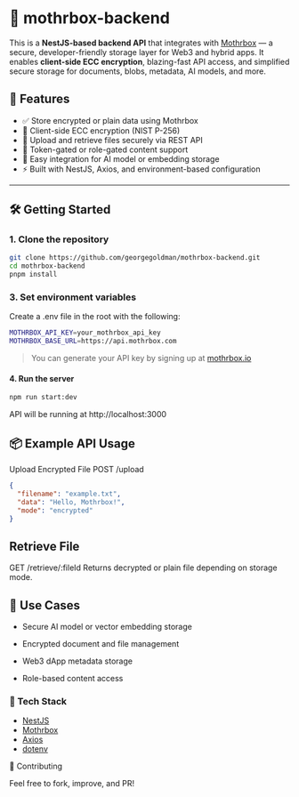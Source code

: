 # 🧠 mothrbox-backend

This is a **NestJS-based backend API** that integrates with [Mothrbox](#) — a secure, developer-friendly storage layer for Web3 and hybrid apps. It enables **client-side ECC encryption**, blazing-fast API access, and simplified secure storage for documents, blobs, metadata, AI models, and more.

## 🚀 Features

- ✅ Store encrypted or plain data using Mothrbox
- 🔐 Client-side ECC encryption (NIST P-256)
- 📂 Upload and retrieve files securely via REST API
- 🧾 Token-gated or role-gated content support
- 🧠 Easy integration for AI model or embedding storage
- ⚡ Built with NestJS, Axios, and environment-based configuration

---

<!-- ## 🏗️ Project Structure

```
src/ ├── mothrbox/ │ ├── mothrbox.service.ts # Handles communication with Mothrbox API │ └── mothrbox.module.ts # Encapsulates Mothrbox logic as a module ├── app.controller.ts # Sample controller to test upload/retrieve ├── app.module.ts # Root module ├── main.ts # Bootstrap file
``` -->

## 🛠️ Getting Started
### 1. Clone the repository

```bash
git clone https://github.com/georgegoldman/mothrbox-backend.git
cd mothrbox-backend
pnpm install
```
### 3. Set environment variables
Create a .env file in the root with the following:
```bash
MOTHRBOX_API_KEY=your_mothrbox_api_key
MOTHRBOX_BASE_URL=https://api.mothrbox.com
```
> You can generate your API key by signing up at [mothrbox.io](#)

#### 4. Run the server
```bash
npm run start:dev
```
API will be running at http://localhost:3000

## 📦 Example API Usage

Upload Encrypted File
POST /upload
```json
{
  "filename": "example.txt",
  "data": "Hello, Mothrbox!",
  "mode": "encrypted"
}
```
## Retrieve File
GET /retrieve/:fileId
Returns decrypted or plain file depending on storage mode.

## 🧪 Use Cases
- Secure AI model or vector embedding storage

- Encrypted document and file management

- Web3 dApp metadata storage

- Role-based content access

### 💬 Tech Stack
- [NestJS](https://nestjs.com/)
- [Mothrbox](https://mothrbox.com/)
- [Axios](https://github.com/axios/axios)
- [dotenv](https://github.com/motdotla/dotenv)

🤝 Contributing

Feel free to fork, improve, and PR!